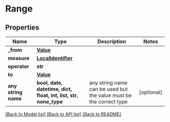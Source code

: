 # Range


## Properties
Name | Type | Description | Notes
------------ | ------------- | ------------- | -------------
**_from** | [**Value**](Value.md) |  | 
**measure** | [**LocalIdentifier**](LocalIdentifier.md) |  | 
**operator** | **str** |  | 
**to** | [**Value**](Value.md) |  | 
**any string name** | **bool, date, datetime, dict, float, int, list, str, none_type** | any string name can be used but the value must be the correct type | [optional]

[[Back to Model list]](../README.md#documentation-for-models) [[Back to API list]](../README.md#documentation-for-api-endpoints) [[Back to README]](../README.md)


